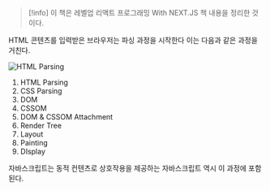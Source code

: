 
>[!info] 이 책은 레벨업 리액트 프로그래밍 With NEXT.JS 책 내용을 정리한 것이다.

HTML 콘텐츠를 입력받은 브라우저는 파싱 과정을 시작한다
이는 다음과 같은 과정을 거친다.

![HTML Parsing](https://miro.medium.com/v2/resize:fit:624/1*srfAe9f1ryMc3qoMOASmhg.png)

1. HTML Parsing
2. CSS Parsing
3. DOM 
4. CSSOM
5. DOM & CSSOM Attachment
6. Render Tree
7. Layout
8. Painting
9. DIsplay

자바스크립트는 동적 컨텐츠로 상호작용을 제공하는 자바스크립트 역시 이 과정에 포함된다.

